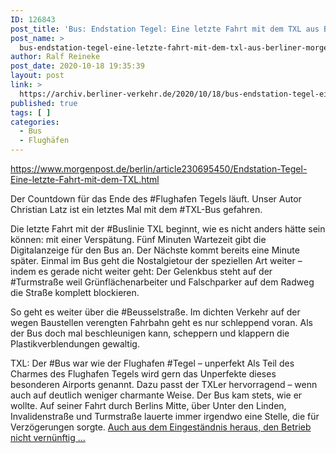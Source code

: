 ```yaml
---
ID: 126843
post_title: 'Bus: Endstation Tegel: Eine letzte Fahrt mit dem TXL aus Berliner Morgenpost'
post_name: >
  bus-endstation-tegel-eine-letzte-fahrt-mit-dem-txl-aus-berliner-morgenpost
author: Ralf Reineke
post_date: 2020-10-18 19:35:39
layout: post
link: >
  https://archiv.berliner-verkehr.de/2020/10/18/bus-endstation-tegel-eine-letzte-fahrt-mit-dem-txl-aus-berliner-morgenpost/
published: true
tags: [ ]
categories:
  - Bus
  - Flughäfen
---
```

https://www.morgenpost.de/berlin/article230695450/Endstation-Tegel-Eine-letzte-Fahrt-mit-dem-TXL.html

Der Countdown für das Ende des #Flughafen Tegels läuft. Unser Autor Christian Latz ist ein letztes Mal mit dem #TXL-Bus gefahren.

Die letzte Fahrt mit der #Buslinie TXL beginnt, wie es nicht anders hätte sein können: mit einer Verspätung. Fünf Minuten Wartezeit gibt die Digitalanzeige für den Bus an. Der Nächste kommt bereits eine Minute später. Einmal im Bus geht die Nostalgietour der speziellen Art weiter – indem es gerade nicht weiter geht: Der Gelenkbus steht auf der #Turmstraße weil Grünflächenarbeiter und Falschparker auf dem Radweg die Straße komplett blockieren.

So geht es weiter über die #Beusselstraße. Im dichten Verkehr auf der wegen Baustellen verengten Fahrbahn geht es nur schleppend voran. Als der Bus doch mal beschleunigen kann, scheppern und klappern die Plastikverblendungen gewaltig.

TXL: Der #Bus war wie der Flughafen #Tegel – unperfekt
Als Teil des Charmes des Flughafen Tegels wird gern das Unperfekte dieses besonderen Airports genannt. Dazu passt der TXLer hervorragend – wenn auch auf deutlich weniger charmante Weise. Der Bus kam stets, wie er wollte. Auf seiner Fahrt durch Berlins Mitte, über Unter den Linden, Invalidenstraße und Turmstraße lauerte immer irgendwo eine Stelle, die für Verzögerungen sorgte. <a href="https://www.morgenpost.de/berlin/article230695450/Endstation-Tegel-Eine-letzte-Fahrt-mit-dem-TXL.html">Auch aus dem Eingeständnis heraus, den Betrieb nicht vernünftig ...</a>